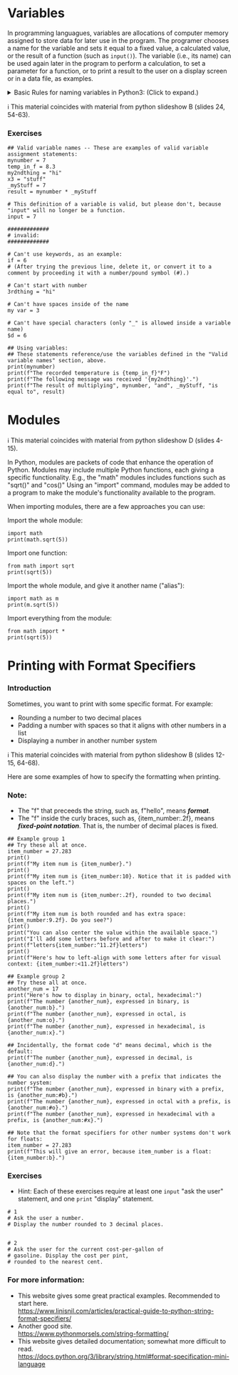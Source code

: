 
# Variables

In programming languagues, variables are allocations of computer memory assigned to store data 
for later use in the program. The programer chooses a name for the variable and sets it equal 
to a fixed value, a calculated value, or the result of a function (such as `input()`). The
variable (i.e., its name) can be used again later in the program to perform a calculation, to 
set a parameter for a function, or to print a result to the user on a display screen or in a data
file, as examples.

<details> <summary> Basic Rules for naming variables in Python3: (Click to expand.) </summary>

1. In general, the programer may select characters from any of these four groups: A-Z, a-z, 0-9, 
   and underscore (_).  However, these additional rules should be remembered:
2. Start the variable name with a letter or an underscore character, not a number.
3. Both lower case or capital letters may be used, but you'll need to be consistent
   when you use the variable later in your program.
4. After the first character in the variable's name, numbers may also be used.  
5. Do not use a "keyword" defined by Python, e.g. "in", "if", "not", "and", "while", etc.
6. Do not use the name of built-in function of Python, e.g., "print", "input", etc.  The Python 
   interpreter program will not prevent you from using them, but the orginal function will cease to work.

References for naming rules/conventions for variables in Python:  
~ https://pythonguides.com/python-naming-conventions/  
~ https://www.w3schools.com/python/gloss_python_variable_names.asp
 </details>

ℹ️ This material coincides with material from python slideshow B (slides 24, 54-63). 

### Exercises

```python3
## Valid variable names -- These are examples of valid variable assignment statements:
mynumber = 7
temp_in_f = 8.3
my2ndthing = "hi"
x3 = "stuff"
_myStuff = 7
result = mynumber * _myStuff

# This definition of a variable is valid, but please don't, because "input" will no longer be a function.
input = 7

#############
# invalid:
#############

# Can't use keywords, as an example: 
if = 6
# (After trying the previous line, delete it, or convert it to a comment by proceeding it with a number/pound symbol (#).)

# Can't start with number
3rdthing = "hi"

# Can't have spaces inside of the name
my var = 3

# Can't have special characters (only "_" is allowed inside a variable name)
$d = 6

## Using variables: 
## These statements reference/use the variables defined in the "Valid variable names" section, above.
print(mynumber)
print(f"The recorded temperature is {temp_in_f}°F")
print(f"The following message was received '{my2ndthing}'.")
print(f"The result of multiplying", mynumber, "and", _myStuff, "is equal to", result)
```

# Modules

ℹ️ This material coincides with material from python slideshow D (slides 4-15).

In Python, modules are packets of code that enhance the operation of Python.
Modules may include multiple Python functions, each giving a specific functionality.
E.g., the "math" modules includes functions such as "sqrt()" and "cos()" 
Using an "import" command, modules may be added to a program to make the module's functionality available to the program.

When importing modules, there are a few approaches you can use:

Import the whole module:

```python3
import math
print(math.sqrt(5))
```

Import one function:

```python3
from math import sqrt
print(sqrt(5))
```

Import the whole module, and give it another name ("alias"):

```python3
import math as m
print(m.sqrt(5))
```

Import everything from the module:

```python3
from math import *
print(sqrt(5))
```


# Printing with Format Specifiers

### Introduction

Sometimes, you want to print with some specific format.
For example:
 - Rounding a number to two decimal places
 - Padding a number with spaces so that it aligns with other numbers in a list
 - Displaying a number in another number system

ℹ️ This material coincides with material from python slideshow B (slides 12-15, 64-68). 

Here are some examples of how to specify the formatting when printing.

### Note:
- The "f" that preceeds the string, such as, f"hello", means ***format***.
- The "f" inside the curly braces, such as, {item_number:.2f}, means ***fixed-point notation***. That is, the number of decimal places is fixed.

```python3
## Example group 1
## Try these all at once.
item_number = 27.283
print()
print(f"My item num is {item_number}.")
print()
print(f"My item num is {item_number:10}. Notice that it is padded with spaces on the left.")
print()
print(f"My item num is {item_number:.2f}, rounded to two decimal places.")
print()
print(f"My item num is both rounded and has extra space: {item_number:9.2f}. Do you see?")
print()
print("You can also center the value within the available space.")
print("I'll add some letters before and after to make it clear:")
print(f"letters{item_number:^11.2f}letters")
print()
print(f"Here's how to left-align with some letters after for visual context: {item_number:<11.2f}letters")
```

```python3
## Example group 2
## Try these all at once.
another_num = 17
print("Here's how to display in binary, octal, hexadecimal:")
print(f"The number {another_num}, expressed in binary, is {another_num:b}.")
print(f"The number {another_num}, expressed in octal, is {another_num:o}.")
print(f"The number {another_num}, expressed in hexadecimal, is {another_num:x}.")

## Incidentally, the format code "d" means decimal, which is the default:
print(f"The number {another_num}, expressed in decimal, is {another_num:d}.")

## You can also display the number with a prefix that indicates the number system:
print(f"The number {another_num}, expressed in binary with a prefix, is {another_num:#b}.")
print(f"The number {another_num}, expressed in octal with a prefix, is {another_num:#o}.")
print(f"The number {another_num}, expressed in hexadecimal with a prefix, is {another_num:#x}.")
```

```python3
## Note that the format specifiers for other number systems don't work for floats:
item_number = 27.283
print(f"This will give an error, because item_number is a float: {item_number:b}.")
```

### Exercises
- Hint: Each of these exercises require at least one `input` "ask the user" statement,  and one `print` "display" statement.
```python3
# 1
# Ask the user a number.
# Display the number rounded to 3 decimal places.


# 2 
# Ask the user for the current cost-per-gallon of
# gasoline. Display the cost per pint,
# rounded to the nearest cent.
```

### For more information:
- This website gives some great practical examples. Recommended to start here.  
  https://www.linisnil.com/articles/practical-guide-to-python-string-format-specifiers/  
- Another good site.  
  https://www.pythonmorsels.com/string-formatting/  
- This website gives detailed documentation; somewhat more difficult to read.  
  https://docs.python.org/3/library/string.html#format-specification-mini-language


